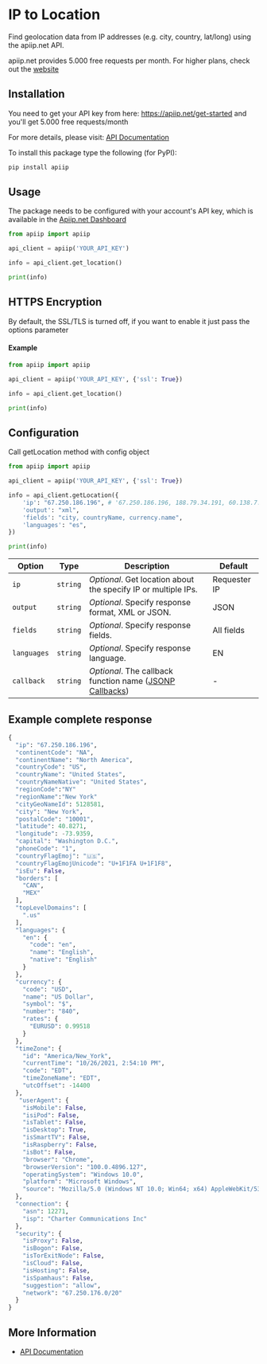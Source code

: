 # IP to Location

Find geolocation data from IP addresses (e.g. city, country, lat/long) using the apiip.net API.

apiip.net provides 5.000 free requests per month. For higher plans, check out the [website](https://apiip.net)

## Installation

You need to get your API key from here: https://apiip.net/get-started and you'll get 5.000 free requests/month

For more details, please visit: [API Documentation](https://apiip.net/documentation)

To install this package type the following (for PyPI):

```sh
pip install apiip
```

## Usage

The package needs to be configured with your account's API key, which is available in the [Apiip.net Dashboard](https://apiip.net/user/dashboard)

```python
from apiip import apiip

api_client = apiip('YOUR_API_KEY')

info = api_client.get_location()

print(info)
```

## HTTPS Encryption

By default, the SSL/TLS is turned off, if you want to enable it just pass the options parameter

#### Example

```python
from apiip import apiip

api_client = apiip('YOUR_API_KEY', {'ssl': True})

info = api_client.get_location()

print(info)
```

## Configuration

Call getLocation method with config object

```python
from apiip import apiip

api_client = apiip('YOUR_API_KEY', {'ssl': True})

info = api_client.getLocation({
    'ip': "67.250.186.196", # '67.250.186.196, 188.79.34.191, 60.138.7.24' - for bulk request
    'output': "xml",
    'fields': "city, countryName, currency.name",
    'languages': "es",
})

print(info)
```

| Option      | Type     | Description                                                                                                | Default      |
| ----------- | -------- | ---------------------------------------------------------------------------------------------------------- | ------------ |
| `ip`        | `string` | _Optional_. Get location about the specify IP or multiple IPs.                                             | Requester IP |
| `output`    | `string` | _Optional_. Specify response format, XML or JSON.                                                          | JSON         |
| `fields`    | `string` | _Optional_. Specify response fields.                                                                       | All fields   |
| `languages` | `string` | _Optional_. Specify response language.                                                                     | EN           |
| `callback`  | `string` | _Optional_. The callback function name ([JSONP Callbacks](https://www.w3schools.com/js/js_json_jsonp.asp)) | -            |

## Example complete response

```python
{
  "ip": "67.250.186.196",
  "continentCode": "NA",
  "continentName": "North America",
  "countryCode": "US",
  "countryName": "United States",
  "countryNameNative": "United States",
  "regionCode":"NY"
  "regionName":"New York"
  "cityGeoNameId": 5128581,
  "city": "New York",
  "postalCode": "10001",
  "latitude": 40.8271,
  "longitude": -73.9359,
  "capital": "Washington D.C.",
  "phoneCode": "1",
  "countryFlagEmoj": "🇺🇸",
  "countryFlagEmojUnicode": "U+1F1FA U+1F1F8",
  "isEu": False,
  "borders": [
    "CAN",
    "MEX"
  ],
  "topLevelDomains": [
    ".us"
  ],
  "languages": {
    "en": {
      "code": "en",
      "name": "English",
      "native": "English"
    }
  },
  "currency": {
    "code": "USD",
    "name": "US Dollar",
    "symbol": "$",
    "number": "840",
    "rates": {
      "EURUSD": 0.99518
    }
  },
  "timeZone": {
    "id": "America/New_York",
    "currentTime": "10/26/2021, 2:54:10 PM",
    "code": "EDT",
    "timeZoneName": "EDT",
    "utcOffset": -14400
  },
   "userAgent": {
    "isMobile": False,
    "isiPod": False,
    "isTablet": False,
    "isDesktop": True,
    "isSmartTV": False,
    "isRaspberry": False,
    "isBot": False,
    "browser": "Chrome",
    "browserVersion": "100.0.4896.127",
    "operatingSystem": "Windows 10.0",
    "platform": "Microsoft Windows",
    "source": "Mozilla/5.0 (Windows NT 10.0; Win64; x64) AppleWebKit/537.36 (KHTML, like Gecko) Chrome/100.0.4896.127 Safari/537.36"
  },
  "connection": {
    "asn": 12271,
    "isp": "Charter Communications Inc"
  },
  "security": {
    "isProxy": False,
    "isBogon": False,
    "isTorExitNode": False,
    "isCloud": False,
    "isHosting": False,
    "isSpamhaus": False,
    "suggestion": "allow",
    "network": "67.250.176.0/20"
  }
}

```

## More Information

- [API Documentation](https://apiip.net/documentation)
